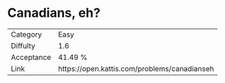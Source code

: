 # Canadians, eh?

<table>
    <tr>
        <td>Category</td>
        <td>Easy</td>
    </tr>
    <tr>
        <td>Diffulty</td>
        <td>1.6</td>
    </tr>
    <tr>
        <td>Acceptance</td>
        <td>41.49 %</td>
    </tr>
    <tr>
        <td>Link</td>
        <td>https://open.kattis.com/problems/canadianseh</td>
    </tr>
</table>